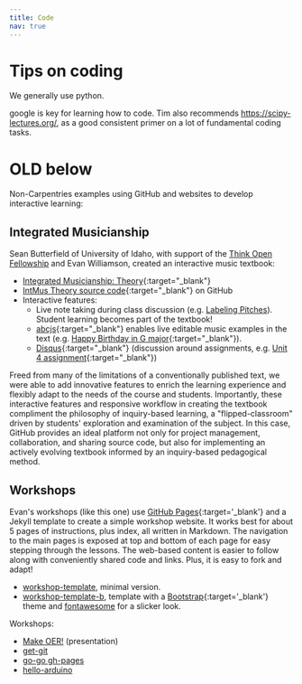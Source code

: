 ```yaml
---
title: Code
nav: true
---
```


# Tips on coding
We generally use python.

google is key for learning how to code.  Tim also recommends https://scipy-lectures.org/, as a good consistent primer on a lot of fundamental coding tasks.



# OLD below

Non-Carpentries examples using GitHub and websites to develop interactive learning:

## Integrated Musicianship

Sean Butterfield of University of Idaho, with support of the [Think Open Fellowship](https://libguides.uidaho.edu/c.php?g=772392&p=5540605) and Evan Williamson, created an interactive music textbook:

- [Integrated Musicianship: Theory](https://intmus.github.io/inttheory18-19/){:target="_blank"} 
- [IntMus Theory source code](https://github.com/intmus/inttheory18-19){:target="_blank"} on GitHub
- Interactive features:
    - Live note taking during class discussion (e.g. [Labeling Pitches](https://intmus.github.io/inttheory18-19/01-pitches-clefs/b2-labelingpitches.html)). Student learning becomes part of the textbook!
    - [abcjs](https://github.com/paulrosen/abcjs){:target="_blank"} enables live editable music examples in the text (e.g. [Happy Birthday in G major](https://intmus.github.io/inttheory18-19/02-int-scales-keys/b1-scales.html){:target="_blank"}).
    - [Disqus](https://disqus.com/){:target="_blank"} (discussion around assignments, e.g. [Unit 4 assignment](https://intmus.github.io/inttheory18-19/assignments/Fall-semester/2018-09-17.html){:target="_blank"})

Freed from many of the limitations of a conventionally published text, we were able to add innovative features to enrich the learning experience and flexibly adapt to the needs of the course and students.
Importantly, these interactive features and responsive workflow in creating the textbook compliment the philosophy of inquiry-based learning, a "flipped-classroom" driven by students' exploration and examination of the subject.
In this case, GitHub provides an ideal platform not only for project management, collaboration, and sharing source code, but also for implementing an actively evolving textbook informed by an inquiry-based pedagogical method.

## Workshops

Evan's workshops (like this one) use [GitHub Pages](https://pages.github.com/){:target='_blank'} and a Jekyll template to create a simple workshop website. 
It works best for about 5 pages of instructions, plus index, all written in Markdown. 
The navigation to the main pages is exposed at top and bottom of each page for easy stepping through the lessons.
The web-based content is easier to follow along with conveniently shared code and links.
Plus, it is easy to fork and adapt!

- [workshop-template](https://github.com/evanwill/workshop-template), minimal version.
- [workshop-template-b](https://github.com/evanwill/workshop-template-b/), template with a [Bootstrap](https://getbootstrap.com/){:target='_blank'} theme and [fontawesome](https://fontawesome.com/) for a slicker look.

Workshops:

- [Make OER!](https://evanwill.github.io/make-oer/) (presentation)
- [get-git](https://evanwill.github.io/get-git/)
- [go-go gh-pages](https://evanwill.github.io/go-go-ghpages/)
- [hello-arduino](https://evanwill.github.io/hello-arduino/)
